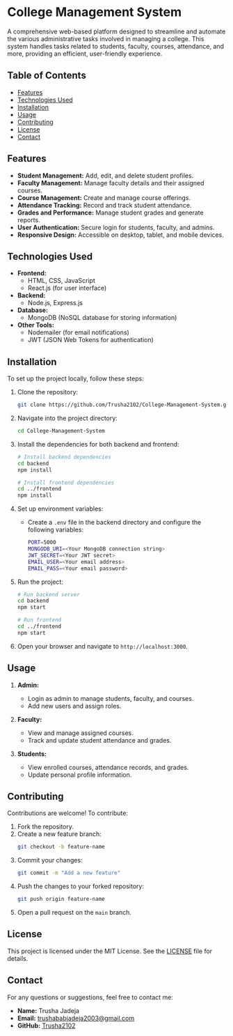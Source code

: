 # College Management System

A comprehensive web-based platform designed to streamline and automate the various administrative tasks involved in managing a college. This system handles tasks related to students, faculty, courses, attendance, and more, providing an efficient, user-friendly experience.

## Table of Contents
- [Features](#features)
- [Technologies Used](#technologies-used)
- [Installation](#installation)
- [Usage](#usage)
- [Contributing](#contributing)
- [License](#license)
- [Contact](#contact)

## Features
- **Student Management:** Add, edit, and delete student profiles.
- **Faculty Management:** Manage faculty details and their assigned courses.
- **Course Management:** Create and manage course offerings.
- **Attendance Tracking:** Record and track student attendance.
- **Grades and Performance:** Manage student grades and generate reports.
- **User Authentication:** Secure login for students, faculty, and admins.
- **Responsive Design:** Accessible on desktop, tablet, and mobile devices.

## Technologies Used
- **Frontend:**
  - HTML, CSS, JavaScript
  - React.js (for user interface)
- **Backend:**
  - Node.js, Express.js
- **Database:**
  - MongoDB (NoSQL database for storing information)
- **Other Tools:**
  - Nodemailer (for email notifications)
  - JWT (JSON Web Tokens for authentication)

## Installation

To set up the project locally, follow these steps:

1. Clone the repository:
   ```bash
   git clone https://github.com/Trusha2102/College-Management-System.git
   ```

2. Navigate into the project directory:
   ```bash
   cd College-Management-System
   ```

3. Install the dependencies for both backend and frontend:
   ```bash
   # Install backend dependencies
   cd backend
   npm install
   
   # Install frontend dependencies
   cd ../frontend
   npm install
   ```

4. Set up environment variables:
   - Create a `.env` file in the backend directory and configure the following variables:
     ```bash
     PORT=5000
     MONGODB_URI=<Your MongoDB connection string>
     JWT_SECRET=<Your JWT secret>
     EMAIL_USER=<Your email address>
     EMAIL_PASS=<Your email password>
     ```

5. Run the project:
   ```bash
   # Run backend server
   cd backend
   npm start
   
   # Run frontend
   cd ../frontend
   npm start
   ```

6. Open your browser and navigate to `http://localhost:3000`.

## Usage

1. **Admin:**
   - Login as admin to manage students, faculty, and courses.
   - Add new users and assign roles.
  
2. **Faculty:**
   - View and manage assigned courses.
   - Track and update student attendance and grades.

3. **Students:**
   - View enrolled courses, attendance records, and grades.
   - Update personal profile information.

## Contributing
Contributions are welcome! To contribute:

1. Fork the repository.
2. Create a new feature branch:
   ```bash
   git checkout -b feature-name
   ```
3. Commit your changes:
   ```bash
   git commit -m "Add a new feature"
   ```
4. Push the changes to your forked repository:
   ```bash
   git push origin feature-name
   ```
5. Open a pull request on the `main` branch.

## License
This project is licensed under the MIT License. See the [LICENSE](LICENSE) file for details.

## Contact
For any questions or suggestions, feel free to contact me:

- **Name:** Trusha Jadeja
- **Email:** trushababjadeja2003@gmail.com
- **GitHub:** [Trusha2102](https://github.com/Trusha2102)
